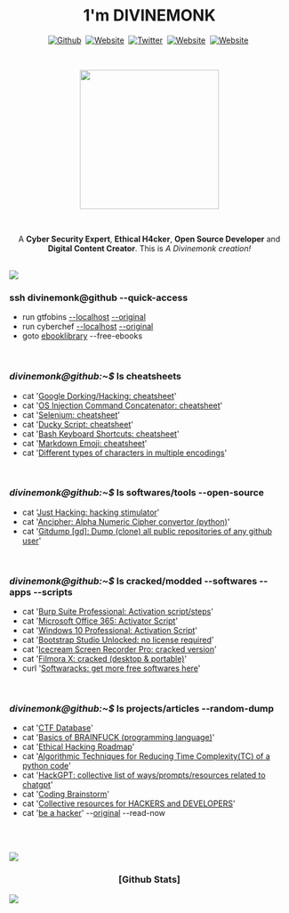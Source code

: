 <!-- Header -->
<h1 align='center'>1'm <b>DIVINEMONK</b></h1>

<!-- Socail Media(s) -->
<p align="center">
<a href="https://github.com/Divinemonk/"><img src="https://img.shields.io/badge/Github-000000?style=for-the-badge&logo=github&logoColor=white" alt="Github" /></a>&nbsp;
<a href="https://www.youtube.com/channel/UC9bc2CtaQbYWw4yQ6zwRoXg/"><img src="https://img.shields.io/badge/Youtube-ff0000?style=for-the-badge&logo=youtube&logoColor=white" alt="Website" /></a>&nbsp;
<a href="https://twitter.com/HrDivinemonk/"><img src="https://img.shields.io/badge/Twitter-1DA1F2?style=for-the-badge&logo=twitter&logoColor=white" alt="Twitter" /></a>&nbsp;
<a href="https://www.instagram.com/hrdivinemonk/"><img src="https://img.shields.io/badge/Instagram-f72d74?style=for-the-badge&logo=instagram&logoColor=white" alt="Website" /></a>&nbsp;
<a href="https://divinemonk.github.io/"><img src="https://img.shields.io/badge/Website-121211?style=for-the-badge&logo=Windows Terminal&logoColor=white" alt="Website" /></a>&nbsp;
</p>

<br>

<!-- gif -->
<p align="center">
<img src="https://user-images.githubusercontent.com/82360546/232327613-7de684c1-074a-4661-82e5-76ee0d702c23.gif" width="250" height="250" align="center" />
</p>  

<br>

<!-- Little Intro -->
<p align="center">
  A <b>Cyber Security Expert</b>, <b>Ethical H4cker</b>, <b>Open Source Developer</b>  and <b>Digital Content Creator</b>. 
  This is <i>A Divinemonk creation!</i>
<p align="center"> 
  
<br><img src="https://user-images.githubusercontent.com/73097560/115834477-dbab4500-a447-11eb-908a-139a6edaec5c.gif"><br>

<!-- Git-Repo INDEX -->

<h3>ssh divinemonk@github --quick-access</h3>

- run gtfobins [--localhost](https://divinemonk.github.io/gtfobins)  [--original](https://gtfobins.github.io/)
- run cyberchef [--localhost](https://divinemonk.github.io/cyberchef) [--original](https://gchq.github.io/CyberChef)
- goto [ebooklibrary](https://divinemonk.github.io/ebooklibrary/) --free-ebooks

<br>
  
<h3><i>divinemonk@github:~$</i> ls cheatsheets</h3>

- cat '[Google Dorking/Hacking: cheatsheet](https://github.com/Divinemonk/google_dork_cheatsheet)'
- cat '[OS Injection Command Concatenator: cheatsheet](https://github.com/Divinemonk/os-injection-concatenator)'
- cat '[Selenium: cheatsheet](https://github.com/Divinemonk/selenium_cheatsheet)'
- cat '[Ducky Script: cheatsheet](https://github.com/Divinemonk/duckyscript_cheatsheet)'
- cat '[Bash Keyboard Shortcuts: cheatsheet](https://github.com/Divinemonk/bash_keyboard_shortcuts_cheatsheet)'
- cat '[Markdown Emoji: cheatsheet](https://github.com/Divinemonk/emoji_cheatsheet)' 
- cat '[Different types of characters in multiple encodings](https://github.com/Divinemonk/char_encodings)'

<br>

<h3><i>divinemonk@github:~$</i> ls softwares/tools --open-source</h3>

- cat '[Just Hacking: hacking stimulator](https://github.com/Divinemonk/justhacking)'
- cat '[Ancipher: Alpha Numeric Cipher convertor (python)](https://github.com/Divinemonk/ancipher)'
- cat '[Gitdump [gd]: Dump (clone) all public repositories of any github user](https://github.com/Divinemonk/gitdump)'

<br>

<h3><i>divinemonk@github:~$</i> ls cracked/modded --softwares --apps --scripts</h3>

- cat '[Burp Suite Professional: Activation script/steps](https://github.com/Divinemonk/burpsuite_pro)'
- cat '[Microsoft Office 365: Activator Script](https://github.com/Divinemonk/msoffice365)'
- cat '[Windows 10 Professional: Activation Script](https://github.com/Divinemonk/win10pro)'
- cat '[Bootstrap Studio Unlocked: no license required](https://github.com/Divinemonk/bootstrap_studio_crack)'
- cat '[Icecream Screen Recorder Pro: cracked version](https://github.com/Divinemonk/icecream_screenrecorder_crack)'
- cat '[Filmora X: cracked (desktop & portable)](https://github.com/Divinemonk/filmora_crack)'
- curl '[Softwaracks: get more free softwares here](https://divinemonk.github.io/softwaracks/)'

<br>

<h3><i>divinemonk@github:~$</i> ls projects/articles --random-dump</h3>

- cat '[CTF Database](https://github.com/Divinemonk/ctfdb)'
- cat '[Basics of BRAINFUCK (programming language)](https://gist.github.com/Divinemonk/9b95c77d09009da460fdfdbca4ceffaa)'
- cat '[Ethical Hacking Roadmap](https://gist.github.com/Divinemonk/2372bbcbb4fcaad13ce8eb6560844980)'
- cat '[Algorithmic Techniques for Reducing Time Complexity(TC) of a python code](https://gist.github.com/Divinemonk/6a81242b712010268becb1e2971e06d6)'
- cat '[HackGPT: collective list of ways/prompts/resources related to chatgpt](https://github.com/Divinemonk/hackgpt)'
- cat '[Coding Brainstorm](https://github.com/Divinemonk/coding_brainstorm)'
- cat '[Collective resources for HACKERS and DEVELOPERS](https://github.com/Divinemonk/hackers_n_devs)'
- cat '[be a hacker](https://github.com/Divinemonk/be-a-hacker)' --[original](https://github.com/s0md3v/be-a-hacker) --read-now

<br>

<!-- Stats -->

<br><img src="https://user-images.githubusercontent.com/73097560/115834477-dbab4500-a447-11eb-908a-139a6edaec5c.gif"><br>

<h3 align='center'>[Github Stats]</h3>

![](http://github-profile-summary-cards.vercel.app/api/cards/profile-details?username=Divinemonk&theme=transparent) 





